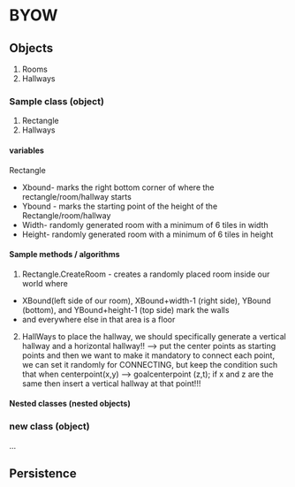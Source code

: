 # BYOW

## Objects
1. Rooms 
2. Hallways
### Sample class (object)
1. Rectangle
2. Hallways

#### variables
Rectangle
- Xbound- marks the right bottom corner of where the rectangle/room/hallway starts
- Ybound - marks the starting point of the height of the Rectangle/room/hallway
- Width- randomly generated room with a minimum of 6 tiles in width
- Height- randomly generated room with a minimum of 6 tiles in height 

#### Sample methods / algorithms
1. Rectangle.CreateRoom - creates a randomly placed room inside our world where 
- XBound(left side of our room), XBound+width-1 (right side), YBound (bottom), and YBound+height-1 (top side) mark the walls
- and everywhere else in that area is a floor

2. HallWays
   to place the hallway, we should specifically generate a vertical hallway and a horizontal hallway!!  -->  put the center points as  starting points and then we want to make it mandatory to connect each point, we can set it randomly for CONNECTING, but keep the condition such that when centerpoint(x,y) --> goalcenterpoint (z,t); if x and z are the same then insert a vertical hallway at that point!!!

#### Nested classes (nested objects)

### new class (object)
...


## Persistence
